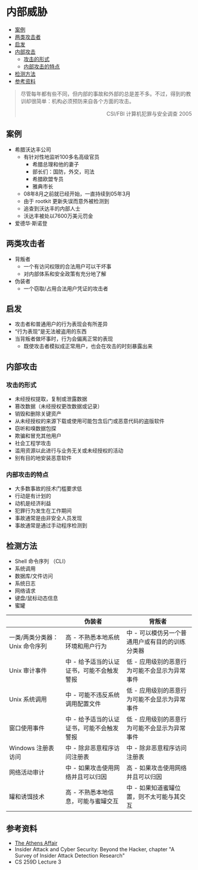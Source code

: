 # 内部威胁

<!-- TOC -->

- [案例](#%E6%A1%88%E4%BE%8B)
- [两类攻击者](#%E4%B8%A4%E7%B1%BB%E6%94%BB%E5%87%BB%E8%80%85)
- [启发](#%E5%90%AF%E5%8F%91)
- [内部攻击](#%E5%86%85%E9%83%A8%E6%94%BB%E5%87%BB)
    - [攻击的形式](#%E6%94%BB%E5%87%BB%E7%9A%84%E5%BD%A2%E5%BC%8F)
    - [内部攻击的特点](#%E5%86%85%E9%83%A8%E6%94%BB%E5%87%BB%E7%9A%84%E7%89%B9%E7%82%B9)
- [检测方法](#%E6%A3%80%E6%B5%8B%E6%96%B9%E6%B3%95)
- [参考资料](#%E5%8F%82%E8%80%83%E8%B5%84%E6%96%99)

<!-- /TOC -->

> 尽管每年都有些不同，但内部的事故和外部的总是差不多。不过，得到的教训却很简单：机构必须预防来自各个方面的攻击。
> 
> <div align="right">CSI/FBI 计算机犯罪与安全调查 2005</div>

## 案例

* 希腊沃达丰公司
    * 有针对性地监听100多名高级官员
        * 希腊总理和他的妻子
        * 部长们：国防，外交，司法
        * 希腊欧盟专员
        * 雅典市长
    * 08年8月之前就已经开始，一直持续到05年3月
    * 由于 rootkit 更新失误而意外被检测到
    * 追查到沃达丰的内部人士
    * 沃达丰被处以7600万美元罚金
* 爱德华·斯诺登

## 两类攻击者

* 背叛者
    * 一个有访问权限的合法用户可以干坏事
    * 对内部体系和安全政策有充分地了解
* 伪装者
    * 一个窃取/占用合法用户凭证的攻击者

## 启发

* 攻击者和普通用户的行为表现会有所差异
* “行为表现”是无法被盗用的东西
* 当背叛者做坏事时，行为会偏离正常的表现
    * 既使攻击者模拟成正常用户，也会在攻击的时刻暴露出来

## 内部攻击

### 攻击的形式

* 未经授权提取，复制或泄露数据
* 篡改数据（未经授权更改数据或记录）
* 销毁和删除关键资产
* 从未经授权的来源下载或使用可能包含后门或恶意代码的盗版软件
* 窃听和嗅数据包探
* 欺骗和冒充其他用户
* 社会工程学攻击
* 滥用资源以此进行与业务无关或未经授权的活动
* 别有目的地安装恶意软件

### 内部攻击的特点

* 大多数事故的技术门槛要求低
* 行动是有计划的
* 动机是经济利益
* 犯罪行为发生在工作期间
* 事故通常是由非安全人员发现
* 事故通常是通过手动程序检测到

## 检测方法

* Shell 命令序列 （CLI）
* 系统调用
* 数据库/文件访问
* 系统日志
* 网络请求
* 键盘/鼠标动态信息
* 蜜罐

|                                | 伪装者                                    | 背叛者                                          |
| ------------------------------ | ----------------------------------------- | ----------------------------------------------- |
| 一类/两类分类器：Unix 命令序列 | 高 - 不熟悉本地系统环境和用户行为         | 中 - 可以模仿另一个普通用户或有目的的训练分类器 |
| Unix 审计事件                  | 中 - 给予适当的认证证书，可能不会触发警报 | 低 - 应用级别的恶意行为可能不会显示为异常事件   |
| Unix 系统调用                  | 中 - 可能不违反系统调用配置文件           | 低 - 应用级别的恶意行为可能不会显示为异常事件   |
| 窗口使用事件                   | 中 - 给予适当的认证证书，可能不会触发警报 | 低 - 应用级别的恶意行为可能不会显示为异常事件   |
| Windows 注册表访问             | 中 - 除非恶意程序访问注册表               | 中 - 除非恶意程序访问注册表                     |
| 网络活动审计                   | 中 - 如果攻击使用网络并且可以归因         | 高 - 如果攻击使用网络并且可以归因               |
| 罐和诱饵技术                   | 高 - 不熟悉本地信息，可能与蜜罐交互       | 中 - 如果知道蜜罐位置，则不太可能与其交互       |

## 参考资料

* [The Athens Affair](http://spectrum.ieee.org/telecom/security/the-athens-affair)
* Insider Attack and Cyber Security: Beyond the Hacker, chapter "A Survey of Insider Attack Detection Research"
* CS 259D Lecture 3

